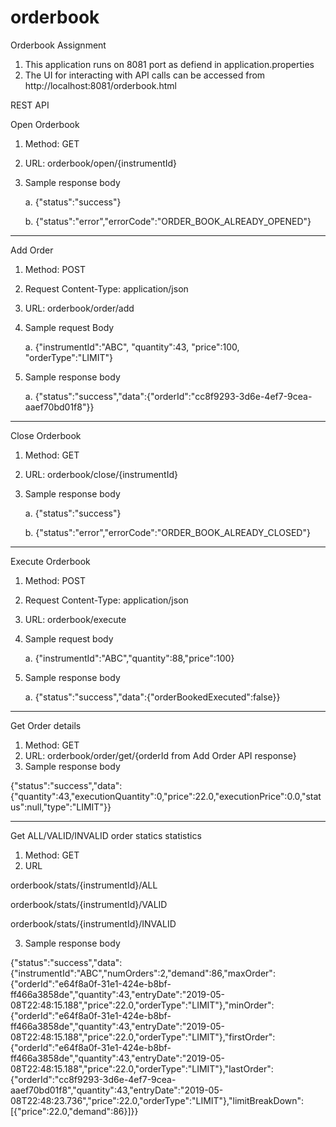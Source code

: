 # orderbook
Orderbook Assignment


1. This application runs on 8081 port as defiend in application.properties
2. The UI for interacting with API calls can be accessed from http://localhost:8081/orderbook.html

REST API

Open Orderbook

1. Method: GET
2. URL: orderbook/open/{instrumentId}
3. Sample response body

   a. {"status":"success"}
   
   b. {"status":"error","errorCode":"ORDER_BOOK_ALREADY_OPENED"}

------------------------------------------------------------------------------------------------

Add Order

1. Method: POST
2. Request Content-Type: application/json
3. URL: orderbook/order/add
4. Sample request Body

    a. {"instrumentId":"ABC", "quantity":43, "price":100, "orderType":"LIMIT"}

5. Sample response body

    a. {"status":"success","data":{"orderId":"cc8f9293-3d6e-4ef7-9cea-aaef70bd01f8"}}

------------------------------------------------------------------------------------------------

Close Orderbook

1. Method: GET
2. URL: orderbook/close/{instrumentId}
3. Sample response body

    a. {"status":"success"}
    
    b. {"status":"error","errorCode":"ORDER_BOOK_ALREADY_CLOSED"}

------------------------------------------------------------------------------------------------

Execute Orderbook

1. Method: POST
2. Request Content-Type: application/json
3. URL: orderbook/execute
4. Sample request body

    a. {"instrumentId":"ABC","quantity":88,"price":100}

5. Sample response body

    a. {"status":"success","data":{"orderBookedExecuted":false}}

------------------------------------------------------------------------------------------------

Get Order details

1. Method: GET
2. URL: orderbook/order/get/{orderId from Add Order API response}
3. Sample response body

{"status":"success","data":{"quantity":43,"executionQuantity":0,"price":22.0,"executionPrice":0.0,"status":null,"type":"LIMIT"}}

------------------------------------------------------------------------------------------------

Get ALL/VALID/INVALID order statics statistics

1. Method: GET
2. URL

  orderbook/stats/{instrumentId}/ALL
  
  orderbook/stats/{instrumentId}/VALID
  
  orderbook/stats/{instrumentId}/INVALID

3. Sample response body

{"status":"success","data":{"instrumentId":"ABC","numOrders":2,"demand":86,"maxOrder":{"orderId":"e64f8a0f-31e1-424e-b8bf-ff466a3858de","quantity":43,"entryDate":"2019-05-08T22:48:15.188","price":22.0,"orderType":"LIMIT"},"minOrder":{"orderId":"e64f8a0f-31e1-424e-b8bf-ff466a3858de","quantity":43,"entryDate":"2019-05-08T22:48:15.188","price":22.0,"orderType":"LIMIT"},"firstOrder":{"orderId":"e64f8a0f-31e1-424e-b8bf-ff466a3858de","quantity":43,"entryDate":"2019-05-08T22:48:15.188","price":22.0,"orderType":"LIMIT"},"lastOrder":{"orderId":"cc8f9293-3d6e-4ef7-9cea-aaef70bd01f8","quantity":43,"entryDate":"2019-05-08T22:48:23.736","price":22.0,"orderType":"LIMIT"},"limitBreakDown":[{"price":22.0,"demand":86}]}}
